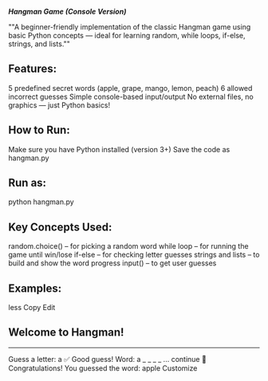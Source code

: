  ***Hangman Game (Console Version)***

""A beginner-friendly implementation of the classic Hangman game using basic Python concepts — ideal for learning random, while loops, if-else, strings, and lists.""

## Features:

5 predefined secret words (apple, grape, mango, lemon, peach)
6 allowed incorrect guesses
Simple console-based input/output
No external files, no graphics — just Python basics!

## How to Run:

Make sure you have Python installed (version 3+)
Save the code as hangman.py
## Run as:

python hangman.py

## Key Concepts Used:

random.choice() – for picking a random word
while loop – for running the game until win/lose
if-else – for checking letter guesses
strings and lists – to build and show the word progress
input() – to get user guesses

## Examples:

less
Copy
Edit

## Welcome to Hangman!
_ _ _ _ _
Guess a letter: a
✅ Good guess!
Word: a _ _ _ _
...
continue
🎉 Congratulations! You guessed the word: apple
 Customize

